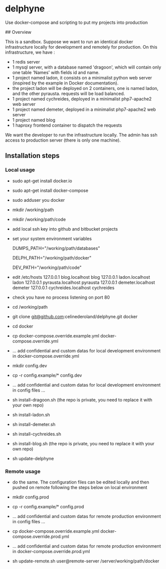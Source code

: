 # delphyne
Use docker-compose and scripting to put my projects into production

## Overview

This is a sandbox. Suppose we want to run an identical docker infrastructure locally for development 
and remotely for production.
On this infrastructure, we have :
- 1 redis server
- 1 mysql server, with a database named 'dragoon', which will contain only one table 'Names' with fields id and name.
- 1 project named ladon, it consists on a minimalist python web server (inspired by the example in Docker documentation).
- the project ladon will be deployed on 2 containers, one is named ladon, and the other pyrausta. requests will be load balanced.
- 1 project named cychreides, deployed in a minimalist php7-apache2 web server
- 1 project named demeter, deployed in a minimalist php7-apache2 web server
- 1 project named blog
- 1 haproxy frontend container to dispatch the requests

We want the developer to run the infrastructure locally. 
The admin has ssh access to production server (there is only one machine).


## Installation steps

### Local usage

 - sudo apt-get install docker.io
 - sudo apt-get install docker-compose
 - sudo adduser you docker
 - mkdir /working/path
 - mkdir /working/path/code
 
 
 - add local ssh key into github and bitbucket projects
 
 
 - set your system environment variables
   
   
   DUMPS_PATH="/working/path/databases"
 
 
   DELPH_PATH="/working/path/docker"
   
   
   DEV_PATH="/working/path/code"
 - edit /etc/hosts
   127.0.0.1  blog.localhost blog
   127.0.0.1  ladon.localhost ladon
   127.0.0.1  pyrausta.localhost pyrausta
   127.0.0.1  demeter.localhost demeter
   127.0.0.1  cychreides.localhost cychreides
 - check you have no process listening on port 80
 
 - cd /working/path
 - git clone git@github.com:celinederoland/delphyne.git docker
 - cd docker


 - cp docker-compose.override.example.yml docker-compose.override.yml
 - ... add confidential and custom datas for local development environment in docker-compose.override.yml
 - mkdir config.dev
 - cp -r config.example/* config.dev
 - ... add confidential and custom datas for local development environment in config files ...
 
 
 - sh install-dragoon.sh (the repo is private, you need to replace it with your own repo)
 - sh install-ladon.sh
 - sh install-demeter.sh
 - sh install-cychreides.sh
 - sh install-blog.sh (the repo is private, you need to replace it with your own repo)
 - sh update-delphyne
 

### Remote usage

 - do the same. 
 The configuration files can be edited locally and then pushed on remote 
 following the steps below on local environment

 - mkdir config.prod
 - cp -r config.example/* config.prod
 - ... add confidential and custom datas for remote production environment in config files ...
 - cp docker-compose.override.example.yml docker-compose.override.prod.yml
 - ... add confidential and custom datas for remote production environment in docker-compose.override.prod.yml
 - sh update-remote.sh user@remote-server /server/working/path/docker
